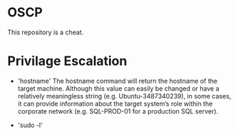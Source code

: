 # OSCP
This repository is a cheat.

# Privilage Escalation
- 'hostname' The hostname command will return the hostname of the target machine. Although this value can easily be changed or have a relatively meaningless string (e.g. Ubuntu-3487340239), in some cases, it can provide information about the target system’s role within the corporate network (e.g. SQL-PROD-01 for a production SQL server).

- 'sudo -l'
